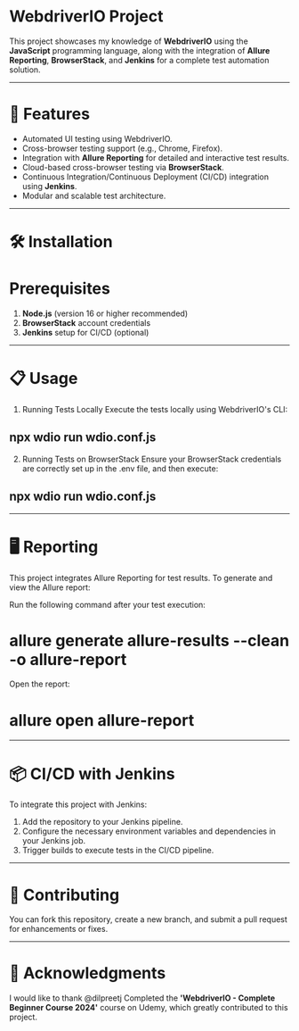 # WebdriverIO Project

This project showcases my knowledge of **WebdriverIO** using the **JavaScript** programming language, 
along with the integration of **Allure Reporting**, **BrowserStack**, and **Jenkins** for a complete test automation solution.

---

# 🚀 Features

- Automated UI testing using WebdriverIO.
- Cross-browser testing support (e.g., Chrome, Firefox).
- Integration with **Allure Reporting** for detailed and interactive test results.
- Cloud-based cross-browser testing via **BrowserStack**.
- Continuous Integration/Continuous Deployment (CI/CD) integration using **Jenkins**.
- Modular and scalable test architecture.

---

# 🛠️ Installation

# Prerequisites

1. **Node.js** (version 16 or higher recommended)
2. **BrowserStack** account credentials
3. **Jenkins** setup for CI/CD (optional)

---

# 📋 Usage

1. Running Tests Locally
Execute the tests locally using WebdriverIO's CLI:
 ## npx wdio run wdio.conf.js
 
2. Running Tests on BrowserStack
Ensure your BrowserStack credentials are correctly set up in the .env file, and then execute:

 ## npx wdio run wdio.conf.js

---

# 🖥️ Reporting

This project integrates Allure Reporting for test results. To generate and view the Allure report:

Run the following command after your test execution:
  # allure generate allure-results --clean -o allure-report
Open the report:
  # allure open allure-report

---

# 📦 CI/CD with Jenkins

To integrate this project with Jenkins:

1. Add the repository to your Jenkins pipeline.
2. Configure the necessary environment variables and dependencies in your Jenkins job.
3. Trigger builds to execute tests in the CI/CD pipeline.

---

# 🤝 Contributing

You can fork this repository, create a new branch, and submit a pull request for enhancements or fixes.

---

# 🙌 Acknowledgments

I would like to thank @dilpreetj
Completed the **'WebdriverIO - Complete Beginner Course 2024'** course on Udemy, which greatly contributed to this project.
 

